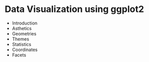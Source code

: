 # Data Visualization using ggplot2

- Introduction
- Asthetics
- Geometries
- Themes
- Statistics
- Coordinates
- Facets

